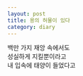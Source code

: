 ```yaml
---
layout: post
title: 용의 허물이 있다
category: diary
---
```


백만 가지 재앙 속에서도  
성실하게 지킬뿐이라고  
내 입속에 태양이 들었다고  
